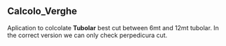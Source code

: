 ## Calcolo_Verghe
Aplication to colcolate **Tubolar** best cut between 6mt and 12mt
tubolar.
In the correct version we can only check perpedicura cut. 
